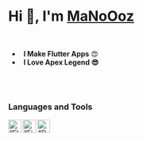 <h1 align="start"> Hi 👋, I'm <a href="https://www.youtube.com/channel/UCYuo5V0GKQGCStTQBGJQNVQ?sub_confirmation=1">MaNoOoz </a></h1>

<br />

-  &ensp;**I Make Flutter Apps** 😍 
-  &ensp;**I Love Apex Legend 😎**
<br />
<br />

### Languages and Tools
<img align="left" alt=“Flutter” width="26px" src="https://www.vectorlogo.zone/logos/flutterio/flutterio-icon.svg" />
<img align="left" alt=“Firebase” width="26px" src="https://www.vectorlogo.zone/logos/firebase/firebase-icon.svg" />
<img align="left" alt=“Dart” width="26px" src="https://www.vectorlogo.zone/logos/dartlang/dartlang-icon.svg" />
